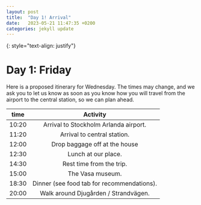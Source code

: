 ```yaml
---
layout: post
title:  "Day 1! Arrival"
date:   2023-05-21 11:47:35 +0200
categories: jekyll update
---
```

{: style="text-align: justify"}
# Day 1: Friday

Here is a proposed itinerary for Wednesday. The times may change, and we ask you to let us know as soon as you know how you will travel from the airport to the central station, so we can plan ahead.

| time | Activity |
|:---:|:---:|
|10:20| Arrival to Stockholm Arlanda airport.|
|11:20| Arrival to central station.|
|12:00| Drop baggage off at the house| 
|12:30| Lunch at our place.|
|14:30| Rest time from the trip. | 
|15:00| The Vasa museum. |
|18:30| Dinner (see food tab for recommendations). |
|20:00| Walk around Djugården / Strandvägen. |


